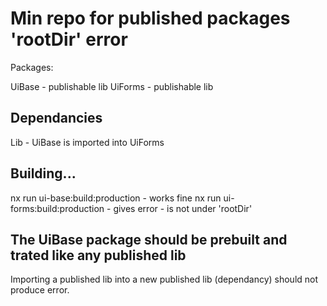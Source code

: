 # Min repo for published packages 'rootDir' error

Packages:

UiBase - publishable lib
UiForms - publishable lib

## Dependancies

Lib - UiBase is imported into UiForms

## Building...

nx run ui-base:build:production - works fine
nx run ui-forms:build:production - gives error - is not under 'rootDir'

## The UiBase package should be prebuilt and trated like any published lib

Importing a published lib into a new published lib (dependancy) should not produce error.
